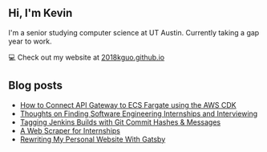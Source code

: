 ## Hi, I'm Kevin

I'm a senior studying computer science at UT Austin. Currently taking a gap year to work.

💻 Check out my website at [2018kguo.github.io](https://2018kguo.github.io/)

## Blog posts

<!-- BLOG-POST-LIST:START -->
- [How to Connect API Gateway to ECS Fargate using the AWS CDK](https://aws.plainenglish.io/connecting-api-gateway-to-ecs-fargate-using-the-aws-cdk-61519e781852?source=rss-ca3c3002fe36------2)
- [Thoughts on Finding Software Engineering Internships and Interviewing](https://2018kguo.medium.com/thoughts-on-finding-software-engineering-internships-and-interviewing-869a19bac08a?source=rss-ca3c3002fe36------2)
- [Tagging Jenkins Builds with Git Commit Hashes &amp; Messages](https://levelup.gitconnected.com/tagging-jenkins-builds-with-git-commit-hashes-messages-f11703effa5b?source=rss-ca3c3002fe36------2)
- [A Web Scraper for Internships](https://levelup.gitconnected.com/a-web-scraper-for-internships-880861a05f58?source=rss-ca3c3002fe36------2)
- [Rewriting My Personal Website With Gatsby](https://2018kguo.medium.com/rewriting-my-personal-website-with-gatsby-c08f3125d4dd?source=rss-ca3c3002fe36------2)
<!-- BLOG-POST-LIST:END -->
